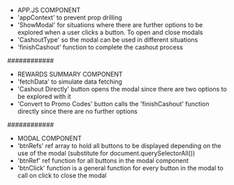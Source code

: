 - APP.JS COMPONENT
- 'appContext' to prevent prop drilling
- 'ShowModal' for situations where there are further options to be explored when a user clicks a button. To open and close modals
- 'CashoutType' so the modal can be used in different situations
- 'finishCashout' function to complete the cashout process

############

- REWARDS SUMMARY COMPONENT
- 'fetchData' to simulate data fetching
- 'Cashout Directly' button opens the modal since there are two options to be explored with it
- 'Convert to Promo Codes' button calls the 'finishCashout' function directly since there are no further options

############

- MODAL COMPONENT
- 'btnRefs' ref array to hold all buttons to be displayed depending on the use of the modal (substitute for document.querySelectorAll())
- 'btnRef' ref function for all buttons in the modal component
- 'btnClick' function is a general function for every button in the modal to call on click to close the modal
